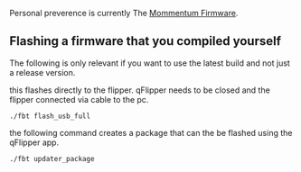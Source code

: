 
Personal preverence is currently The [Mommentum Firmware](/Hardware-hacking/Tool-set/Flipper/Mommentum). 
## Flashing a firmware that you compiled yourself 

The following is only relevant if you want to use the latest build and not just a release version. 

this flashes directly to the flipper. qFlipper needs to be closed and the flipper connected via cable to the pc. 
```shell
./fbt flash_usb_full
```

the following command creates a package that can the be flashed using the qFlipper app. 
```shell
./fbt updater_package
```